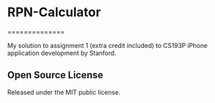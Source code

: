 # RPN-Calculator
==============

My solution to assignment 1 (extra credit included) to CS193P iPhone application development by Stanford.

## Open Source License

Released under the MIT public license.